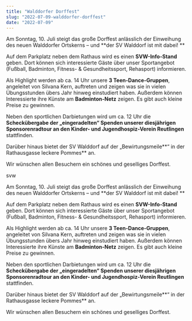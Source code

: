 ```yaml
---
title: "Walddorfer Dorffest"
slug: "2022-07-09-walddorfer-dorffest"
date: "2022-07-09"
---
```

Am Sonntag, 10. Juli steigt das große Dorffest anlässlich der Einweihung des neuen Walddorfer Ortskerns – und **der SV Walddorf ist mit dabei! **


Auf dem Parkplatz neben dem Rathaus wird es einen **SVW-Info-Stand** geben. Dort können sich interessierte Gäste über unser Sportangebot (Fußball, Badminton, Fitness- &amp; Gesundheitssport, Rehasport) informieren.



Als Highlight werden ab ca. 14 Uhr unsere **3 Teen-Dance-Gruppen**, angeleitet von Silvana Kern, auftreten und zeigen was sie in vielen Übungsstunden übers Jahr hinweg einstudiert haben. Außerdem können Interessierte ihre Künste am **Badminton-Netz** zeigen. Es gibt auch kleine Preise zu gewinnen.


Neben den sportlichen Darbietungen wird um ca. 12 Uhr die **Scheckübergabe der „eingeradelten“ Spenden unserer diesjährigen Sponsorenradtour an den Kinder- und Jugendhospiz-Verein Reutlingen** stattfinden.


Darüber hinaus bietet der SV Walddorf auf der „Bewirtungsmeile**“ in der Rathausgasse leckere Pommes** an.


Wir wünschen allen Besuchern ein schönes und geselliges Dorffest.


svw






Am Sonntag, 10. Juli steigt das große Dorffest anlässlich der Einweihung des neuen Walddorfer Ortskerns – und **der SV Walddorf ist mit dabei! **


Auf dem Parkplatz neben dem Rathaus wird es einen **SVW-Info-Stand** geben. Dort können sich interessierte Gäste über unser Sportangebot (Fußball, Badminton, Fitness- &amp; Gesundheitssport, Rehasport) informieren.



Als Highlight werden ab ca. 14 Uhr unsere **3 Teen-Dance-Gruppen**, angeleitet von Silvana Kern, auftreten und zeigen was sie in vielen Übungsstunden übers Jahr hinweg einstudiert haben. Außerdem können Interessierte ihre Künste am **Badminton-Netz** zeigen. Es gibt auch kleine Preise zu gewinnen.


Neben den sportlichen Darbietungen wird um ca. 12 Uhr die **Scheckübergabe der „eingeradelten“ Spenden unserer diesjährigen Sponsorenradtour an den Kinder- und Jugendhospiz-Verein Reutlingen** stattfinden.


Darüber hinaus bietet der SV Walddorf auf der „Bewirtungsmeile**“ in der Rathausgasse leckere Pommes** an.


Wir wünschen allen Besuchern ein schönes und geselliges Dorffest.

